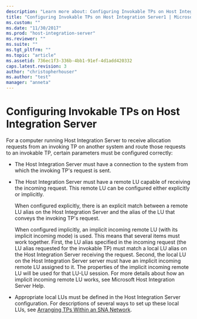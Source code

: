 ```yaml
---
description: "Learn more about: Configuring Invokable TPs on Host Integration Server"
title: "Configuring Invokable TPs on Host Integration Server1 | Microsoft Docs"
ms.custom: ""
ms.date: "11/30/2017"
ms.prod: "host-integration-server"
ms.reviewer: ""
ms.suite: ""
ms.tgt_pltfrm: ""
ms.topic: "article"
ms.assetid: 736ec1f3-336b-4bb1-91ef-4d1add420332
caps.latest.revision: 3
author: "christopherhouser"
ms.author: "test"
manager: "anneta"
---
```

# Configuring Invokable TPs on Host Integration Server
For a computer running Host Integration Server to receive allocation requests from an invoking TP on another system and route those requests to an invokable TP, certain parameters must be configured correctly:  
  
-   The Host Integration Server must have a connection to the system from which the invoking TP's request is sent.  
  
-   The Host Integration Server must have a remote LU capable of receiving the incoming request. This remote LU can be configured either explicitly or implicitly.  
  
     When configured explicitly, there is an explicit match between a remote LU alias on the Host Integration Server and the alias of the LU that conveys the invoking TP's request.  
  
     When configured implicitly, an implicit incoming remote LU (with its implicit incoming mode) is used. This means that several items must work together. First, the LU alias specified in the incoming request (the LU alias requested for the invokable TP) must match a local LU alias on the Host Integration Server receiving the request. Second, the local LU on the Host Integration Server server must have an implicit incoming remote LU assigned to it. The properties of the implicit incoming remote LU will be used for that LU-LU session. For more details about how an implicit incoming remote LU works, see Microsoft Host Integration Server Help.  
  
-   Appropriate local LUs must be defined in the Host Integration Server configuration. For descriptions of several ways to set up these local LUs, see [Arranging TPs Within an SNA Network](../core/arranging-tps-within-an-sna-network2.md).
